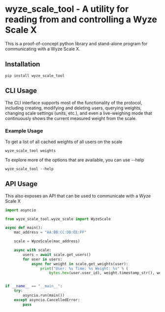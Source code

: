 # wyze_scale_tool - A utility for reading from and controlling a Wyze Scale X

This is a proof-of-concept python library and stand-alone program
for communicating with a Wyze Scale X.

## Installation

```pip install wyze_scale_tool```

## CLI Usage

The CLI interface supports most of the functionality of the protocol, including creating, modifying and deleting users, 
querying weights, changing scale settings (units, etc.), and even a live-weighing mode that continuously
shows the current measured weight from the scale.

### Example Usage

To get a list of all cached weights of all users on the scale

```wyze_scale_tool weights```

To explore more of the options that are available, you can use --help

```wyze_scale_tool --help```

## API Usage

This also exposes an API that can be used to communicate with a Wyze Scale X

```python
import asyncio

from wyze_scale_tool.wyze_scale import WyzeScale

async def main():
    mac_address = "AA:BB:CC:DD:EE:FF"

    scale = WyzeScale(mac_address)

    async with scale:
        users = await scale.get_users()
        for user in users:
            async for weight in scale.get_weights(user):
                print("User: %s Time: %s Weight: %s" % (
                    bytes.hex(user.user_id), weight.timestamp_str(), weight.weight_lbs))


if __name__ == "__main__":
    try:
        asyncio.run(main())
    except asyncio.CancelledError:
        pass
```